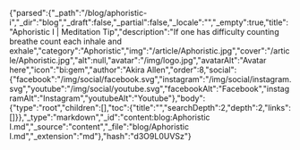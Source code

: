 {"parsed":{"_path":"/blog/aphoristic-i","_dir":"blog","_draft":false,"_partial":false,"_locale":"","_empty":true,"title":"Aphoristic I | Meditation Tip","description":"If one has difficulty counting breathe count each inhale and exhale","category":"Aphoristic","img":"/article/Aphoristic.jpg","cover":"/article/Aphoristic.jpg","alt":null,"avatar":"/img/logo.jpg","avatarAlt":"Avatar here","icon":"bi:gem","author":"Akira Allen","order":8,"social":{"facebook":"/img/social/facebook.svg","instagram":"/img/social/instagram.svg","youtube":"/img/social/youtube.svg","facebookAlt":"Facebook","instagramAlt":"Instagram","youtubeAlt":"Youtube"},"body":{"type":"root","children":[],"toc":{"title":"","searchDepth":2,"depth":2,"links":[]}},"_type":"markdown","_id":"content:blog:Aphoristic I.md","_source":"content","_file":"blog/Aphoristic I.md","_extension":"md"},"hash":"d3O9L0UVSz"}